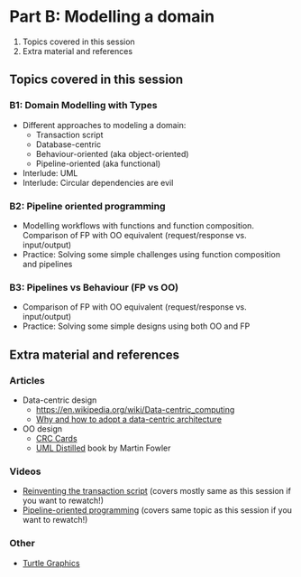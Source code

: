# Part B: Modelling a domain

1. Topics covered in this session
2. Extra material and references

## Topics covered in this session

### B1: Domain Modelling with Types

* Different approaches to modeling a domain:
    * Transaction script
    * Database-centric
    * Behaviour-oriented (aka object-oriented)
    * Pipeline-oriented (aka functional)
* Interlude: UML
* Interlude: Circular dependencies are evil

### B2: Pipeline oriented programming

* Modelling workflows with functions and function composition. Comparison of FP with OO equivalent (request/response vs. input/output)
* Practice: Solving some simple challenges using function composition and pipelines

### B3: Pipelines vs Behaviour (FP vs OO)

* Comparison of FP with OO equivalent (request/response vs. input/output)
* Practice: Solving some simple designs using both OO and FP


## Extra material and references

### Articles

* Data-centric design
  * https://en.wikipedia.org/wiki/Data-centric_computing
  * [Why and how to adopt a data-centric architecture](https://www.techtarget.com/searchdatacenter/tip/Why-and-how-to-adopt-a-data-centric-architecture)
* OO design
  * [CRC Cards](https://agilemodeling.com/artifacts/crcModel.htm)
  * [UML Distilled](https://www.amazon.co.uk/UML-Distilled-Standard-Modeling-Technology/dp/0321193687) book by Martin Fowler

### Videos

* [Reinventing the transaction script](https://www.youtube.com/watch?v=USSkidmaS6w) (covers mostly same as this session if you want to rewatch!)
* [Pipeline-oriented programming](https://www.youtube.com/watch?v=sfYA0HCWgqQ) (covers same topic as this session if you want to rewatch!)

### Other

* [Turtle Graphics](https://en.wikipedia.org/wiki/Turtle_graphics)